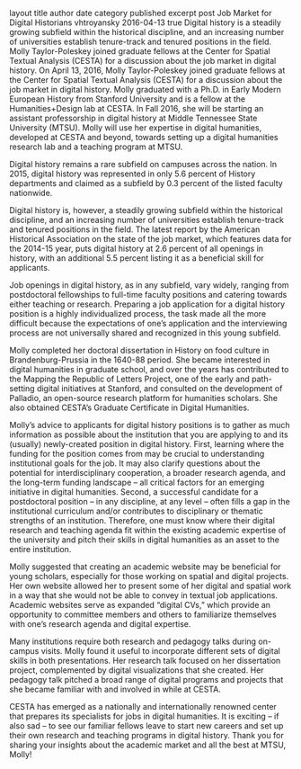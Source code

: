 layout	title	author	date	category	published	excerpt
post
Job Market for Digital Historians
vhtroyansky
2016-04-13
true
Digital history is a steadily growing subfield within the historical discipline, and an increasing number of universities establish tenure-track and tenured positions in the field. Molly Taylor-Poleskey joined graduate fellows at the Center for Spatial Textual Analysis (CESTA) for a discussion about the job market in digital history.
On April 13, 2016, Molly Taylor-Poleskey joined graduate fellows at the Center for Spatial Textual Analysis (CESTA) for a discussion about the job market in digital history. Molly graduated with a Ph.D. in Early Modern European History from Stanford University and is a fellow at the Humanities+Design lab at CESTA. In Fall 2016, she will be starting an assistant professorship in digital history at Middle Tennessee State University (MTSU). Molly will use her expertise in digital humanities, developed at CESTA and beyond, towards setting up a digital humanities research lab and a teaching program at MTSU.

Digital history remains a rare subfield on campuses across the nation. In 2015, digital history was represented in only 5.6 percent of History departments and claimed as a subfield by 0.3 percent of the listed faculty nationwide.

Digital history is, however, a steadily growing subfield within the historical discipline, and an increasing number of universities establish tenure-track and tenured positions in the field. The latest report by the American Historical Association on the state of the job market, which features data for the 2014-15 year, puts digital history at 2.6 percent of all openings in history, with an additional 5.5 percent listing it as a beneficial skill for applicants.

Job openings in digital history, as in any subfield, vary widely, ranging from postdoctoral fellowships to full-time faculty positions and catering towards either teaching or research. Preparing a job application for a digital history position is a highly individualized process, the task made all the more difficult because the expectations of one’s application and the interviewing process are not universally shared and recognized in this young subfield.

Molly completed her doctoral dissertation in History on food culture in Brandenburg-Prussia in the 1640-88 period. She became interested in digital humanities in graduate school, and over the years has contributed to the Mapping the Republic of Letters Project, one of the early and path-setting digital initiatives at Stanford, and consulted on the development of Palladio, an open-source research platform for humanities scholars. She also obtained CESTA’s Graduate Certificate in Digital Humanities.

Molly’s advice to applicants for digital history positions is to gather as much information as possible about the institution that you are applying to and its (usually) newly-created position in digital history. First, learning where the funding for the position comes from may be crucial to understanding institutional goals for the job. It may also clarify questions about the potential for interdisciplinary cooperation, a broader research agenda, and the long-term funding landscape – all critical factors for an emerging initiative in digital humanities. Second, a successful candidate for a postdoctoral position – in any discipline, at any level – often fills a gap in the institutional curriculum and/or contributes to disciplinary or thematic strengths of an institution. Therefore, one must know where their digital research and teaching agenda fit within the existing academic expertise of the university and pitch their skills in digital humanities as an asset to the entire institution.

Molly suggested that creating an academic website may be beneficial for young scholars, especially for those working on spatial and digital projects. Her own website allowed her to present some of her digital and spatial work in a way that she would not be able to convey in textual job applications. Academic websites serve as expanded “digital CVs,” which provide an opportunity to committee members and others to familiarize themselves with one’s research agenda and digital expertise.

Many institutions require both research and pedagogy talks during on-campus visits. Molly found it useful to incorporate different sets of digital skills in both presentations. Her research talk focused on her dissertation project, complemented by digital visualizations that she created. Her pedagogy talk pitched a broad range of digital programs and projects that she became familiar with and involved in while at CESTA.

CESTA has emerged as a nationally and internationally renowned center that prepares its specialists for jobs in digital humanities. It is exciting – if also sad – to see our familiar fellows leave to start new careers and set up their own research and teaching programs in digital history. Thank you for sharing your insights about the academic market and all the best at MTSU, Molly!
